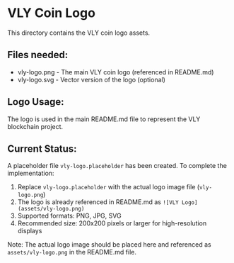 # VLY Coin Logo

This directory contains the VLY coin logo assets.

## Files needed:
- vly-logo.png - The main VLY coin logo (referenced in README.md)
- vly-logo.svg - Vector version of the logo (optional)

## Logo Usage:
The logo is used in the main README.md file to represent the VLY blockchain project.

## Current Status:
A placeholder file `vly-logo.placeholder` has been created. To complete the implementation:

1. Replace `vly-logo.placeholder` with the actual logo image file (`vly-logo.png`)
2. The logo is already referenced in README.md as `![VLY Logo](assets/vly-logo.png)`
3. Supported formats: PNG, JPG, SVG
4. Recommended size: 200x200 pixels or larger for high-resolution displays

Note: The actual logo image should be placed here and referenced as `assets/vly-logo.png` in the README.md file.